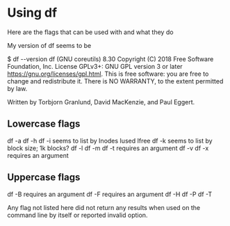 # Using df

Here are the flags that can be used with and what they do

My version of df seems to be 

$ df --version
df (GNU coreutils) 8.30
Copyright (C) 2018 Free Software Foundation, Inc.
License GPLv3+: GNU GPL version 3 or later <https://gnu.org/licenses/gpl.html>.
This is free software: you are free to change and redistribute it.
There is NO WARRANTY, to the extent permitted by law.

Written by Torbjorn Granlund, David MacKenzie, and Paul Eggert.


## Lowercase flags
df -a
df -h
df -i seems to list by Inodes Iused Ifree
df -k seems to list by block size; 1k blocks?
df -l
df -m
df -t requires an argument
df -v
df -x requires an argument

## Uppercase flags
df -B requires an argument
df -F requires an argument
df -H 
df -P
df -T

Any flag not listed here did not return any results when used on the command line by itself
or reported invalid option.

